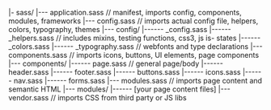 |- sass/
|--- application.sass    // manifest, imports config, components, modules, frameworks
|--- config.sass         // imports actual config file, helpers, colors, typography, themes
|--- config/
|------ _config.sass
|------ _helpers.sass    // includes mixins, testing functions, css3, js is- states
|------ _colors.sass
|------ _typography.sass // webfonts and type declarations
|--- components.sass     // imports icons, buttons, UI elements, page components
|--- components/
|------ page.sass        // general page/body
|------ header.sass
|------ footer.sass
|------ buttons.sass
|------ icons.sass
|------ nav.sass
|------ forms.sass
|--- modules.sass        // imports page content and semantic HTML
|--- modules/
|------ [your page content files]
|--- vendor.sass         // imports CSS from third party or JS libs
